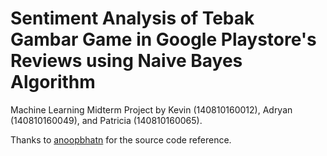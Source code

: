# Sentiment Analysis of Tebak Gambar Game in Google Playstore's Reviews using Naive Bayes Algorithm

Machine Learning Midterm Project by Kevin (140810160012), Adryan (140810160049), and Patricia (140810160065).

Thanks to [anoopbhatn](https://github.com/anoopbhatn/Sentiment-Analysis-using-Naive-Bayes-Classifier) for the source code reference.
